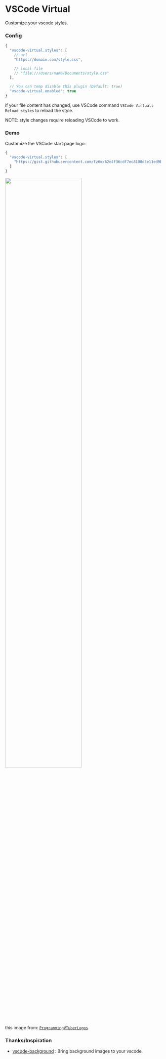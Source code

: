 # VSCode Virtual

Customize your vscode styles.

### Config

```ts
{
  "vscode-virtual.styles": [
    // url
    "https://domain.com/style.css",

    // local file
    // "file:///Users/name/Documents/style.css"
  ],

  // You can temp disable this plugin (Default: true)
  "vscode-virtual.enabled": true
}
```

if your file content has changed, use VSCode command `VSCode Virtual: Reload styles` to reload the style.

NOTE: style changes require reloading VSCode to work.

### Demo

Customize the VSCode start page logo:

```ts
{
  "vscode-virtual.styles": [
    "https://gist.githubusercontent.com/fz6m/62e4f36cdf7ec8108d5e11ed9bec007b/raw/6f98a62f5d002d3555be351a22c4d74c71726706/logo.css"
  ]
}
```

<img src='https://cdn.jsdelivr.net/gh/fz6m/Private-picgo@moe-2024/img/202404201638547.png' width='70%' />

this image from: [`ProgrammingVTuberLogos`](https://github.com/Aikoyori/ProgrammingVTuberLogos/blob/main/VSCode/VSCode.png)

### Thanks/Inspiration

 - [vscode-background](https://github.com/shalldie/vscode-background) : Bring background images to your vscode.
